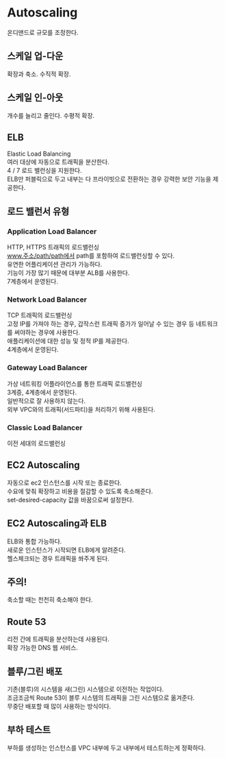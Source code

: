 # Autoscaling
온디맨드로 규모를 조정한다.  

## 스케일 업-다운
확장과 축소. 수직적 확장.  

## 스케일 인-아웃
개수를 늘리고 줄인다. 수평적 확장.  

## ELB
Elastic Load Balancing  
여러 대상에 자동으로 트래픽을 분산한다.  
4 / 7 로드 밸런싱을 지원한다.  
ELB만 퍼블릭으로 두고 내부는 다 프라이빗으로 전환하는 경우 강력한 보안 기능을 제공한다.  

## 로드 밸런서 유형
### Application Load Balancer
HTTP, HTTPS 트래픽의 로드밸런싱  
www.주소/path/path에서 path를 포함하여 로드밸런싱할 수 있다.  
유연한 어플리케이션 관리가 가능하다.  
기능이 가장 많기 때문에 대부분 ALB를 사용한다.  
7계층에서 운영된다.

### Network Load Balancer
TCP 트래픽의 로드밸런싱  
고정 IP를 가져야 하는 경우, 갑작스런 트래픽 증가가 일어날 수 있는 경우 등 네트워크를 써야하는 경우에 사용한다.  
애플리케이션에 대한 성능 및 정적 IP를 제공한다.  
4계층에서 운영된다.  

### Gateway Load Balancer
가상 네트워킹 어플라이언스를 통한 트래픽 로드밸런싱  
3계증, 4계층에서 운영된다.  
일반적으로 잘 사용하지 않는다.  
외부 VPC와의 트래픽(서드파티)을 처리하기 위해 사용된다. 

### Classic Load Balancer
이전 세대의 로드밸런싱

## EC2 Autoscaling
자동으로 ec2 인스턴스를 시작 또는 종료한다.  
수요에 맞춰 확장하고 비용을 절감할 수 있도록 축소해준다.  
set-desired-capacity 값을 바꿈으로써 설정한다.  

## EC2 Autoscaling과 ELB
ELB와 통합 가능하다.  
새로운 인스턴스가 시작되면 ELB에게 알려준다.  
헬스체크되는 경우 트래픽을 쏴주게 된다.  

## 주의!
축소할 때는 천천히 축소해야 한다.

## Route 53
리전 간에 트래픽을 분산하는데 사용된다.  
확장 가능한 DNS 웹 서비스.  

## 블루/그린 배포
기존(블루)의 시스템을 새(그린) 시스템으로 이전하는 작업이다.   
조금조금씩 Route 53이 블루 시스템의 트래픽을 그린 시스템으로 옮겨준다.  
무중단 배포할 때 많이 사용하는 방식이다.  

## 부하 테스트
부하를 생성하는 인스턴스를 VPC 내부에 두고 내부에서 테스트하는게 정확하다.  